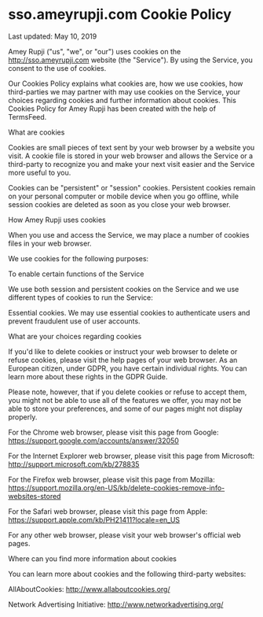 # sso.ameyrupji.com Cookie Policy

Last updated: May 10, 2019

Amey Rupji ("us", "we", or "our") uses cookies on the http://sso.ameyrupji.com website (the "Service"). By using the Service, you consent to the use of cookies.

Our Cookies Policy explains what cookies are, how we use cookies, how third-parties we may partner with may use cookies on the Service, your choices regarding cookies and further information about cookies. This Cookies Policy for Amey Rupji has been created with the help of TermsFeed.

What are cookies

Cookies are small pieces of text sent by your web browser by a website you visit. A cookie file is stored in your web browser and allows the Service or a third-party to recognize you and make your next visit easier and the Service more useful to you.

Cookies can be "persistent" or "session" cookies. Persistent cookies remain on your personal computer or mobile device when you go offline, while session cookies are deleted as soon as you close your web browser.

How Amey Rupji uses cookies

When you use and access the Service, we may place a number of cookies files in your web browser.

We use cookies for the following purposes:

To enable certain functions of the Service

We use both session and persistent cookies on the Service and we use different types of cookies to run the Service:

Essential cookies. We may use essential cookies to authenticate users and prevent fraudulent use of user accounts.

What are your choices regarding cookies

If you'd like to delete cookies or instruct your web browser to delete or refuse cookies, please visit the help pages of your web browser. As an European citizen, under GDPR, you have certain individual rights. You can learn more about these rights in the GDPR Guide.

Please note, however, that if you delete cookies or refuse to accept them, you might not be able to use all of the features we offer, you may not be able to store your preferences, and some of our pages might not display properly.

For the Chrome web browser, please visit this page from Google: https://support.google.com/accounts/answer/32050

For the Internet Explorer web browser, please visit this page from Microsoft: http://support.microsoft.com/kb/278835

For the Firefox web browser, please visit this page from Mozilla: https://support.mozilla.org/en-US/kb/delete-cookies-remove-info-websites-stored

For the Safari web browser, please visit this page from Apple: https://support.apple.com/kb/PH21411?locale=en_US

For any other web browser, please visit your web browser's official web pages.

Where can you find more information about cookies

You can learn more about cookies and the following third-party websites:

AllAboutCookies: http://www.allaboutcookies.org/

Network Advertising Initiative: http://www.networkadvertising.org/
